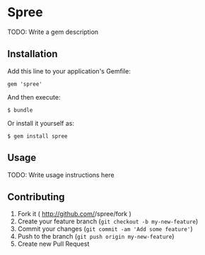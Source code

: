 # Spree

TODO: Write a gem description

## Installation

Add this line to your application's Gemfile:

    gem 'spree'

And then execute:

    $ bundle

Or install it yourself as:

    $ gem install spree

## Usage

TODO: Write usage instructions here

## Contributing

1. Fork it ( http://github.com/<my-github-username>/spree/fork )
2. Create your feature branch (`git checkout -b my-new-feature`)
3. Commit your changes (`git commit -am 'Add some feature'`)
4. Push to the branch (`git push origin my-new-feature`)
5. Create new Pull Request
